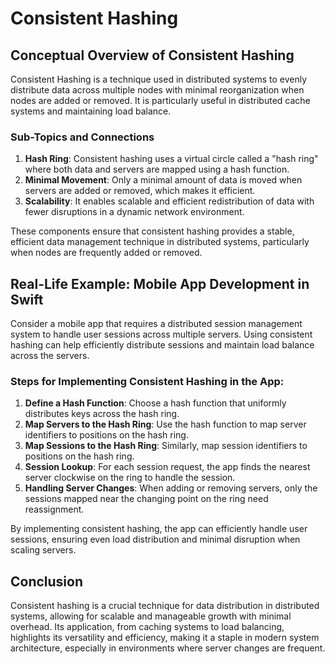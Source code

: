 # Consistent Hashing

## Conceptual Overview of Consistent Hashing

Consistent Hashing is a technique used in distributed systems to evenly distribute data across multiple nodes with minimal reorganization when nodes are added or removed. It is particularly useful in distributed cache systems and maintaining load balance.

### Sub-Topics and Connections

1. **Hash Ring**: Consistent hashing uses a virtual circle called a "hash ring" where both data and servers are mapped using a hash function.
2. **Minimal Movement**: Only a minimal amount of data is moved when servers are added or removed, which makes it efficient.
3. **Scalability**: It enables scalable and efficient redistribution of data with fewer disruptions in a dynamic network environment.

These components ensure that consistent hashing provides a stable, efficient data management technique in distributed systems, particularly when nodes are frequently added or removed.

## Real-Life Example: Mobile App Development in Swift

Consider a mobile app that requires a distributed session management system to handle user sessions across multiple servers. Using consistent hashing can help efficiently distribute sessions and maintain load balance across the servers.

### Steps for Implementing Consistent Hashing in the App:

1. **Define a Hash Function**: Choose a hash function that uniformly distributes keys across the hash ring.
2. **Map Servers to the Hash Ring**: Use the hash function to map server identifiers to positions on the hash ring.
3. **Map Sessions to the Hash Ring**: Similarly, map session identifiers to positions on the hash ring.
4. **Session Lookup**: For each session request, the app finds the nearest server clockwise on the ring to handle the session.
5. **Handling Server Changes**: When adding or removing servers, only the sessions mapped near the changing point on the ring need reassignment.

By implementing consistent hashing, the app can efficiently handle user sessions, ensuring even load distribution and minimal disruption when scaling servers.

## Conclusion

Consistent hashing is a crucial technique for data distribution in distributed systems, allowing for scalable and manageable growth with minimal overhead. Its application, from caching systems to load balancing, highlights its versatility and efficiency, making it a staple in modern system architecture, especially in environments where server changes are frequent.
